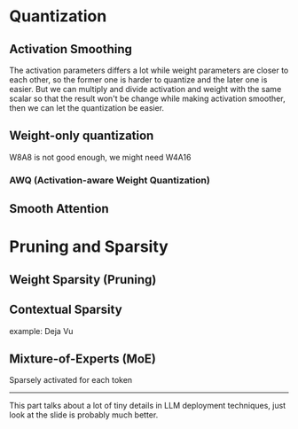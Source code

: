 # Quantization
## Activation Smoothing
The activation parameters differs a lot while weight parameters are closer to each other, so the former one is harder to quantize and the later one is easier. But we can multiply and divide activation and weight with the same scalar so that the result won't be change while making activation smoother, then we can let the quantization be easier.
## Weight-only quantization
W8A8 is not good enough, we might need W4A16
### AWQ (Activation-aware Weight Quantization)
## Smooth Attention
# Pruning and Sparsity
## Weight Sparsity (Pruning)
## Contextual Sparsity
example: Deja Vu
## Mixture-of-Experts (MoE)
Sparsely activated for each token

---
This part talks about a lot of tiny details in LLM deployment techniques, just look at the slide is probably much better.
